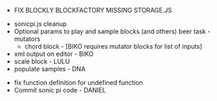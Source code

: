 * FIX BLOCKLY BLOCKFACTORY MISSING STORAGE.JS
- sonicpi.js cleanup
- Optional params to play and sample blocks (and others) beer task - mutators
	- chord block - [BIKO requires mutator blocks for list of inputs]
- xml output on editor - BIKO
- scale block - LULU
- populate samples - DNA
* fix function definition for undefined function
* Commit sonic pi code - DANIEL
